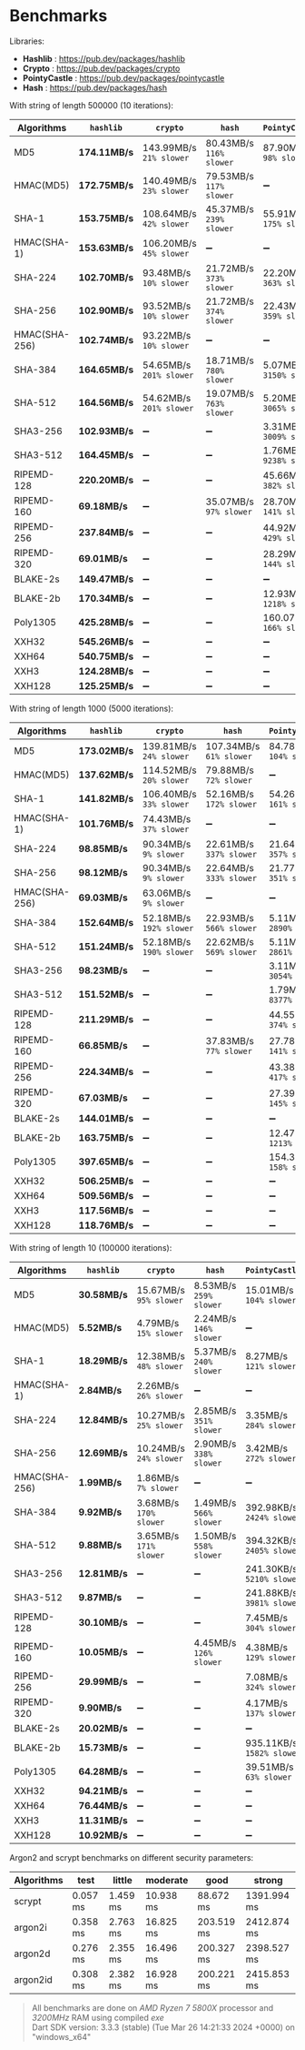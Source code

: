 # Benchmarks

Libraries:

- **Hashlib** : https://pub.dev/packages/hashlib
- **Crypto** : https://pub.dev/packages/crypto
- **PointyCastle** : https://pub.dev/packages/pointycastle
- **Hash** : https://pub.dev/packages/hash

With string of length 500000 (10 iterations):

| Algorithms    | `hashlib`      | `crypto`                     | `hash`                       | `PointyCastle`                |
| ------------- | -------------- | ---------------------------- | ---------------------------- | ----------------------------- |
| MD5           | **174.11MB/s** | 143.99MB/s <br> `21% slower` | 80.43MB/s <br> `116% slower` | 87.90MB/s <br> `98% slower`   |
| HMAC(MD5)     | **172.75MB/s** | 140.49MB/s <br> `23% slower` | 79.53MB/s <br> `117% slower` | ➖                            |
| SHA-1         | **153.75MB/s** | 108.64MB/s <br> `42% slower` | 45.37MB/s <br> `239% slower` | 55.91MB/s <br> `175% slower`  |
| HMAC(SHA-1)   | **153.63MB/s** | 106.20MB/s <br> `45% slower` | ➖                           | ➖                            |
| SHA-224       | **102.70MB/s** | 93.48MB/s <br> `10% slower`  | 21.72MB/s <br> `373% slower` | 22.20MB/s <br> `363% slower`  |
| SHA-256       | **102.90MB/s** | 93.52MB/s <br> `10% slower`  | 21.72MB/s <br> `374% slower` | 22.43MB/s <br> `359% slower`  |
| HMAC(SHA-256) | **102.74MB/s** | 93.22MB/s <br> `10% slower`  | ➖                           | ➖                            |
| SHA-384       | **164.65MB/s** | 54.65MB/s <br> `201% slower` | 18.71MB/s <br> `780% slower` | 5.07MB/s <br> `3150% slower`  |
| SHA-512       | **164.56MB/s** | 54.62MB/s <br> `201% slower` | 19.07MB/s <br> `763% slower` | 5.20MB/s <br> `3065% slower`  |
| SHA3-256      | **102.93MB/s** | ➖                           | ➖                           | 3.31MB/s <br> `3009% slower`  |
| SHA3-512      | **164.45MB/s** | ➖                           | ➖                           | 1.76MB/s <br> `9238% slower`  |
| RIPEMD-128    | **220.20MB/s** | ➖                           | ➖                           | 45.66MB/s <br> `382% slower`  |
| RIPEMD-160    | **69.18MB/s**  | ➖                           | 35.07MB/s <br> `97% slower`  | 28.70MB/s <br> `141% slower`  |
| RIPEMD-256    | **237.84MB/s** | ➖                           | ➖                           | 44.92MB/s <br> `429% slower`  |
| RIPEMD-320    | **69.01MB/s**  | ➖                           | ➖                           | 28.29MB/s <br> `144% slower`  |
| BLAKE-2s      | **149.47MB/s** | ➖                           | ➖                           | ➖                            |
| BLAKE-2b      | **170.34MB/s** | ➖                           | ➖                           | 12.93MB/s <br> `1218% slower` |
| Poly1305      | **425.28MB/s** | ➖                           | ➖                           | 160.07MB/s <br> `166% slower` |
| XXH32         | **545.26MB/s** | ➖                           | ➖                           | ➖                            |
| XXH64         | **540.75MB/s** | ➖                           | ➖                           | ➖                            |
| XXH3          | **124.28MB/s** | ➖                           | ➖                           | ➖                            |
| XXH128        | **125.25MB/s** | ➖                           | ➖                           | ➖                            |

With string of length 1000 (5000 iterations):

| Algorithms    | `hashlib`      | `crypto`                     | `hash`                       | `PointyCastle`                |
| ------------- | -------------- | ---------------------------- | ---------------------------- | ----------------------------- |
| MD5           | **173.02MB/s** | 139.81MB/s <br> `24% slower` | 107.34MB/s <br> `61% slower` | 84.78MB/s <br> `104% slower`  |
| HMAC(MD5)     | **137.62MB/s** | 114.52MB/s <br> `20% slower` | 79.88MB/s <br> `72% slower`  | ➖                            |
| SHA-1         | **141.82MB/s** | 106.40MB/s <br> `33% slower` | 52.16MB/s <br> `172% slower` | 54.26MB/s <br> `161% slower`  |
| HMAC(SHA-1)   | **101.76MB/s** | 74.43MB/s <br> `37% slower`  | ➖                           | ➖                            |
| SHA-224       | **98.85MB/s**  | 90.34MB/s <br> `9% slower`   | 22.61MB/s <br> `337% slower` | 21.64MB/s <br> `357% slower`  |
| SHA-256       | **98.12MB/s**  | 90.34MB/s <br> `9% slower`   | 22.64MB/s <br> `333% slower` | 21.77MB/s <br> `351% slower`  |
| HMAC(SHA-256) | **69.03MB/s**  | 63.06MB/s <br> `9% slower`   | ➖                           | ➖                            |
| SHA-384       | **152.64MB/s** | 52.18MB/s <br> `192% slower` | 22.93MB/s <br> `566% slower` | 5.11MB/s <br> `2890% slower`  |
| SHA-512       | **151.24MB/s** | 52.18MB/s <br> `190% slower` | 22.62MB/s <br> `569% slower` | 5.11MB/s <br> `2861% slower`  |
| SHA3-256      | **98.23MB/s**  | ➖                           | ➖                           | 3.11MB/s <br> `3054% slower`  |
| SHA3-512      | **151.52MB/s** | ➖                           | ➖                           | 1.79MB/s <br> `8377% slower`  |
| RIPEMD-128    | **211.29MB/s** | ➖                           | ➖                           | 44.55MB/s <br> `374% slower`  |
| RIPEMD-160    | **66.85MB/s**  | ➖                           | 37.83MB/s <br> `77% slower`  | 27.78MB/s <br> `141% slower`  |
| RIPEMD-256    | **224.34MB/s** | ➖                           | ➖                           | 43.38MB/s <br> `417% slower`  |
| RIPEMD-320    | **67.03MB/s**  | ➖                           | ➖                           | 27.39MB/s <br> `145% slower`  |
| BLAKE-2s      | **144.01MB/s** | ➖                           | ➖                           | ➖                            |
| BLAKE-2b      | **163.75MB/s** | ➖                           | ➖                           | 12.47MB/s <br> `1213% slower` |
| Poly1305      | **397.65MB/s** | ➖                           | ➖                           | 154.36MB/s <br> `158% slower` |
| XXH32         | **506.25MB/s** | ➖                           | ➖                           | ➖                            |
| XXH64         | **509.56MB/s** | ➖                           | ➖                           | ➖                            |
| XXH3          | **117.56MB/s** | ➖                           | ➖                           | ➖                            |
| XXH128        | **118.76MB/s** | ➖                           | ➖                           | ➖                            |

With string of length 10 (100000 iterations):

| Algorithms    | `hashlib`     | `crypto`                    | `hash`                      | `PointyCastle`                 |
| ------------- | ------------- | --------------------------- | --------------------------- | ------------------------------ |
| MD5           | **30.58MB/s** | 15.67MB/s <br> `95% slower` | 8.53MB/s <br> `259% slower` | 15.01MB/s <br> `104% slower`   |
| HMAC(MD5)     | **5.52MB/s**  | 4.79MB/s <br> `15% slower`  | 2.24MB/s <br> `146% slower` | ➖                             |
| SHA-1         | **18.29MB/s** | 12.38MB/s <br> `48% slower` | 5.37MB/s <br> `240% slower` | 8.27MB/s <br> `121% slower`    |
| HMAC(SHA-1)   | **2.84MB/s**  | 2.26MB/s <br> `26% slower`  | ➖                          | ➖                             |
| SHA-224       | **12.84MB/s** | 10.27MB/s <br> `25% slower` | 2.85MB/s <br> `351% slower` | 3.35MB/s <br> `284% slower`    |
| SHA-256       | **12.69MB/s** | 10.24MB/s <br> `24% slower` | 2.90MB/s <br> `338% slower` | 3.42MB/s <br> `272% slower`    |
| HMAC(SHA-256) | **1.99MB/s**  | 1.86MB/s <br> `7% slower`   | ➖                          | ➖                             |
| SHA-384       | **9.92MB/s**  | 3.68MB/s <br> `170% slower` | 1.49MB/s <br> `566% slower` | 392.98KB/s <br> `2424% slower` |
| SHA-512       | **9.88MB/s**  | 3.65MB/s <br> `171% slower` | 1.50MB/s <br> `558% slower` | 394.32KB/s <br> `2405% slower` |
| SHA3-256      | **12.81MB/s** | ➖                          | ➖                          | 241.30KB/s <br> `5210% slower` |
| SHA3-512      | **9.87MB/s**  | ➖                          | ➖                          | 241.88KB/s <br> `3981% slower` |
| RIPEMD-128    | **30.10MB/s** | ➖                          | ➖                          | 7.45MB/s <br> `304% slower`    |
| RIPEMD-160    | **10.05MB/s** | ➖                          | 4.45MB/s <br> `126% slower` | 4.38MB/s <br> `129% slower`    |
| RIPEMD-256    | **29.99MB/s** | ➖                          | ➖                          | 7.08MB/s <br> `324% slower`    |
| RIPEMD-320    | **9.90MB/s**  | ➖                          | ➖                          | 4.17MB/s <br> `137% slower`    |
| BLAKE-2s      | **20.02MB/s** | ➖                          | ➖                          | ➖                             |
| BLAKE-2b      | **15.73MB/s** | ➖                          | ➖                          | 935.11KB/s <br> `1582% slower` |
| Poly1305      | **64.28MB/s** | ➖                          | ➖                          | 39.51MB/s <br> `63% slower`    |
| XXH32         | **94.21MB/s** | ➖                          | ➖                          | ➖                             |
| XXH64         | **76.44MB/s** | ➖                          | ➖                          | ➖                             |
| XXH3          | **11.31MB/s** | ➖                          | ➖                          | ➖                             |
| XXH128        | **10.92MB/s** | ➖                          | ➖                          | ➖                             |

Argon2 and scrypt benchmarks on different security parameters:

| Algorithms | test     | little   | moderate  | good       | strong      |
| ---------- | -------- | -------- | --------- | ---------- | ----------- |
| scrypt     | 0.057 ms | 1.459 ms | 10.938 ms | 88.672 ms  | 1391.994 ms |
| argon2i    | 0.358 ms | 2.763 ms | 16.825 ms | 203.519 ms | 2412.874 ms |
| argon2d    | 0.276 ms | 2.355 ms | 16.496 ms | 200.327 ms | 2398.527 ms |
| argon2id   | 0.308 ms | 2.382 ms | 16.928 ms | 200.221 ms | 2415.853 ms |

> All benchmarks are done on _AMD Ryzen 7 5800X_ processor and _3200MHz_ RAM using compiled _exe_
> <br>
> Dart SDK version: 3.3.3 (stable) (Tue Mar 26 14:21:33 2024 +0000) on "windows_x64"

